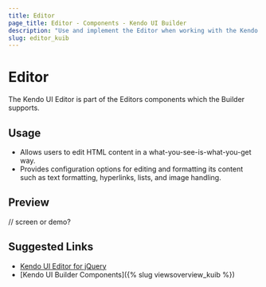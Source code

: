 ```yaml
---
title: Editor
page_title: Editor - Components - Kendo UI Builder
description: "Use and implement the Editor when working with the Kendo UI Builder tool for creating and managing Angular and AngularJS-based web applications."
slug: editor_kuib
---
```


# Editor

The Kendo UI Editor is part of the Editors components which the Builder supports.

## Usage

* Allows users to edit HTML content in a what-you-see-is-what-you-get way.
* Provides configuration options for editing and formatting its content such as text formatting, hyperlinks, lists, and image handling.

## Preview

// screen or demo?

## Suggested Links

* [Kendo UI Editor for jQuery](https://demos.telerik.com/kendo-ui/editor/index)
* [Kendo UI Builder Components]({% slug viewsoverview_kuib %})
